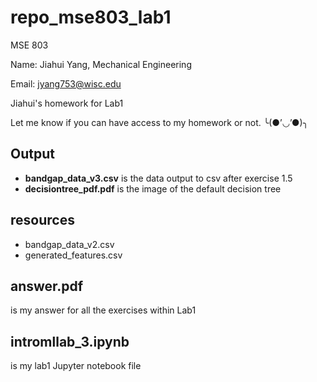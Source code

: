 # repo_mse803_lab1

MSE 803 

Name: Jiahui Yang, Mechanical Engineering

Email: jyang753@wisc.edu

Jiahui's homework for Lab1

Let me know if you can have access to my homework or not. ╰(●’◡’●)╮

## Output

- **bandgap_data_v3.csv** is the data output to csv after exercise 1.5
- **decisiontree_pdf.pdf** is the image of the default decision tree

## resources

- bandgap_data_v2.csv
- generated_features.csv

## answer.pdf

is my answer for all the exercises within Lab1

## intromllab_3.ipynb

is my lab1 Jupyter notebook file
